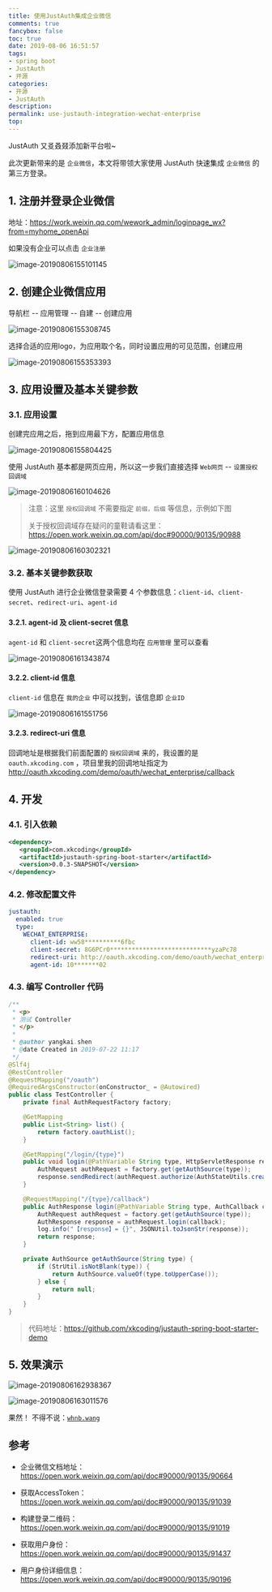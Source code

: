 ```yaml
---
title: 使用JustAuth集成企业微信
comments: true
fancybox: false
toc: true
date: 2019-08-06 16:51:57
tags: 
- spring boot
- JustAuth
- 开源
categories:
- 开源
- JustAuth
description:
permalink: use-justauth-integration-wechat-enterprise
top:
---
```

JustAuth 又㕛叒叕添加新平台啦~

此次更新带来的是 `企业微信`，本文将带领大家使用 JustAuth 快速集成 `企业微信` 的第三方登录。

<!--more-->

## 1. 注册并登录企业微信

地址：https://work.weixin.qq.com/wework_admin/loginpage_wx?from=myhome_openApi

如果没有企业可以点击 `企业注册`

![image-20190806155101145](https://static.xkcoding.com/justauth/2019-08-06-075101.png)

## 2. 创建企业微信应用

导航栏 -- 应用管理 -- 自建 -- 创建应用

![image-20190806155308745](https://static.xkcoding.com/justauth/2019-08-06-075309.png)

选择合适的应用logo，为应用取个名，同时设置应用的可见范围，创建应用

![image-20190806155353393](https://static.xkcoding.com/justauth/2019-08-06-075353.png)

## 3. 应用设置及基本关键参数

### 3.1. 应用设置

创建完应用之后，拖到应用最下方，配置应用信息

![image-20190806155804425](https://static.xkcoding.com/justauth/2019-08-06-075805.png)

使用 JustAuth 基本都是网页应用，所以这一步我们直接选择 `Web网页` -- `设置授权回调域`

![image-20190806160104626](https://static.xkcoding.com/justauth/2019-08-06-080105.png)

> 注意：这里 `授权回调域` 不需要指定 `前缀，后缀` 等信息，示例如下图
>
> 关于授权回调域存在疑问的童鞋请看这里：https://open.work.weixin.qq.com/api/doc#90000/90135/90988

![image-20190806160302321](https://static.xkcoding.com/justauth/2019-08-06-080302.png)

### 3.2. 基本关键参数获取

使用 JustAuth 进行企业微信登录需要 4 个参数信息：`client-id`、`client-secret`、`redirect-uri`、`agent-id`

#### 3.2.1. agent-id 及 client-secret 信息

`agent-id` 和  `client-secret`这两个信息均在 `应用管理` 里可以查看

![image-20190806161343874](https://static.xkcoding.com/justauth/2019-08-06-081344.png)

#### 3.2.2. client-id 信息

`client-id` 信息在 `我的企业` 中可以找到，该信息即 `企业ID`

![image-20190806161551756](https://static.xkcoding.com/justauth/2019-08-06-081552.png)

#### 3.2.3. redirect-uri 信息

回调地址是根据我们前面配置的 `授权回调域` 来的，我设置的是 `oauth.xkcoding.com` ，项目里我的回调地址指定为 http://oauth.xkcoding.com/demo/oauth/wechat_enterprise/callback

## 4. 开发

### 4.1. 引入依赖

```xml
<dependency>
   <groupId>com.xkcoding</groupId>
   <artifactId>justauth-spring-boot-starter</artifactId>
   <version>0.0.3-SNAPSHOT</version>
</dependency>
```

### 4.2. 修改配置文件

```yaml
justauth:
  enabled: true
  type:
    WECHAT_ENTERPRISE:
      client-id: ww58**********6fbc
      client-secret: 8G6PCr0****************************yzaPc78
      redirect-uri: http://oauth.xkcoding.com/demo/oauth/wechat_enterprise/callback
      agent-id: 10*******02
```

### 4.3. 编写 Controller 代码

```java
/**
 * <p>
 * 测试 Controller
 * </p>
 *
 * @author yangkai.shen
 * @date Created in 2019-07-22 11:17
 */
@Slf4j
@RestController
@RequestMapping("/oauth")
@RequiredArgsConstructor(onConstructor_ = @Autowired)
public class TestController {
    private final AuthRequestFactory factory;

    @GetMapping
    public List<String> list() {
        return factory.oauthList();
    }

    @GetMapping("/login/{type}")
    public void login(@PathVariable String type, HttpServletResponse response) throws IOException {
        AuthRequest authRequest = factory.get(getAuthSource(type));
        response.sendRedirect(authRequest.authorize(AuthStateUtils.createState()));
    }

    @RequestMapping("/{type}/callback")
    public AuthResponse login(@PathVariable String type, AuthCallback callback) {
        AuthRequest authRequest = factory.get(getAuthSource(type));
        AuthResponse response = authRequest.login(callback);
        log.info("【response】= {}", JSONUtil.toJsonStr(response));
        return response;
    }

    private AuthSource getAuthSource(String type) {
        if (StrUtil.isNotBlank(type)) {
            return AuthSource.valueOf(type.toUpperCase());
        } else {
            return null;
        }
    }
}
```

> 代码地址：https://github.com/xkcoding/justauth-spring-boot-starter-demo

## 5. 效果演示

![image-20190806162938367](https://static.xkcoding.com/justauth/2019-08-06-082938.png)

![image-20190806163011576](https://static.xkcoding.com/justauth/2019-08-06-083011.png)

果然！ 不得不说：[`whnb.wang`](https://whnb.wang/)

## 参考

- 企业微信文档地址：https://open.work.weixin.qq.com/api/doc#90000/90135/90664

- 获取AccessToken：https://open.work.weixin.qq.com/api/doc#90000/90135/91039

- 构建登录二维码：https://open.work.weixin.qq.com/api/doc#90000/90135/91019

- 获取用户身份：https://open.work.weixin.qq.com/api/doc#90000/90135/91437

- 用户身份详细信息：https://open.work.weixin.qq.com/api/doc#90000/90135/90196